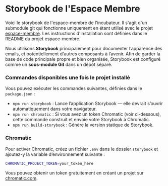 # Storybook de l'Espace Membre

Voici le storybook de l'espace-membre de l'incubateur.
Il s'agit d'un submodule git qui fonctionne uniquement en étant utilisé avec le projet [espace-membre](https://github.com/espace-membre-next).
Les instructions d'installation sont définies dans le README du projet espace-membre.

Nous utilisons **Storybook** principalement pour documenter l’apparence des emails, et potentiellement d'autres composants à l’avenir. Afin de garder la base de code principale propre et bien organisée, Storybook est configuré comme un **sous-module Git** dans un dépôt séparé.

### Commandes disponibles une fois le projet installé

Vous pouvez exécuter les commandes suivantes, définies dans le `package.json` :

-   `npm run storybook` : Lance l’application Storybook — elle devrait s’ouvrir automatiquement dans votre navigateur.
-   `npm run chromatic` : Si vous avez un token Chromatic (voir ci-dessous), cette commande construit et envoie votre Storybook à Chromatic.
-   `npm run build-storybook` : Génère la version statique de Storybook.

### Chromatic

Pour activer Chromatic, créez un fichier `.env` dans le dossier `storybook` et ajoutez-y la variable d’environnement suivante :

```bash
CHROMATIC_PROJECT_TOKEN=your_token_here
```

Vous pouvez obtenir un token gratuitement en créant un projet sur [chromatic.com](https://www.chromatic.com).

